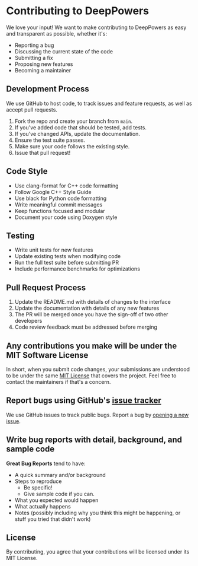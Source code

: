 # Contributing to DeepPowers

We love your input! We want to make contributing to DeepPowers as easy and transparent as possible, whether it's:

- Reporting a bug
- Discussing the current state of the code
- Submitting a fix
- Proposing new features
- Becoming a maintainer

## Development Process

We use GitHub to host code, to track issues and feature requests, as well as accept pull requests.

1. Fork the repo and create your branch from `main`.
2. If you've added code that should be tested, add tests.
3. If you've changed APIs, update the documentation.
4. Ensure the test suite passes.
5. Make sure your code follows the existing style.
6. Issue that pull request!

## Code Style

- Use clang-format for C++ code formatting
- Follow Google C++ Style Guide
- Use black for Python code formatting
- Write meaningful commit messages
- Keep functions focused and modular
- Document your code using Doxygen style

## Testing

- Write unit tests for new features
- Update existing tests when modifying code
- Run the full test suite before submitting PR
- Include performance benchmarks for optimizations

## Pull Request Process

1. Update the README.md with details of changes to the interface
2. Update the documentation with details of any new features
3. The PR will be merged once you have the sign-off of two other developers
4. Code review feedback must be addressed before merging

## Any contributions you make will be under the MIT Software License

In short, when you submit code changes, your submissions are understood to be under the same [MIT License](http://choosealicense.com/licenses/mit/) that covers the project. Feel free to contact the maintainers if that's a concern.

## Report bugs using GitHub's [issue tracker](https://github.com/deeppowers/deeppowers/issues)

We use GitHub issues to track public bugs. Report a bug by [opening a new issue](https://github.com/deeppowers/deeppowers/issues/new).

## Write bug reports with detail, background, and sample code

**Great Bug Reports** tend to have:

- A quick summary and/or background
- Steps to reproduce
  - Be specific!
  - Give sample code if you can.
- What you expected would happen
- What actually happens
- Notes (possibly including why you think this might be happening, or stuff you tried that didn't work)

## License

By contributing, you agree that your contributions will be licensed under its MIT License. 